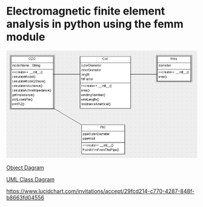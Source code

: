 # Electromagnetic finite element analysis in python using the femm module
![UML dagram](UML__dagram.jpg)

[Object Dagram](https://www.lucidchart.com/invitations/accept/29fcd214-c770-4287-848f-b8663fd04556)

[UML Class Dagram](https://www.lucidchart.com/invitations/accept/a57f903d-f480-4331-b2d2-6fb8ab96382e)

https://www.lucidchart.com/invitations/accept/29fcd214-c770-4287-848f-b8663fd04556
